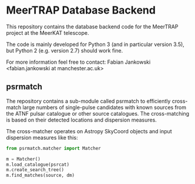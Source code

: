 # MeerTRAP Database Backend #

This repository contains the database backend code for the MeerTRAP project at
the MeerKAT telescope.

The code is mainly developed for Python 3 (and in particular version 3.5), but
Python 2 (e.g. version 2.7) should work fine.

For more information feel free to contact: Fabian Jankowski <fabian.jankowski at manchester.ac.uk>

## psrmatch ##

The repository contains a sub-module called psrmatch to efficiently cross-match large numbers of single-pulse candidates with known sources from the ATNF pulsar catalogue or other source catalogues. The cross-matching is based on their detected locations and dispersion measures.

The cross-matcher operates on Astropy SkyCoord objects and input dispersion measures like this:

```python
from psrmatch.matcher import Matcher

m = Matcher()
m.load_catalogue(psrcat)
m.create_search_tree()
m.find_matches(source, dm)
```
